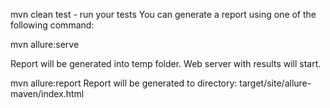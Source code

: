 mvn clean test - run your tests
You can generate a report using one of the following command:

mvn allure:serve

Report will be generated into temp folder. Web server with results will start.

mvn allure:report
Report will be generated tо directory: target/site/allure-maven/index.html
